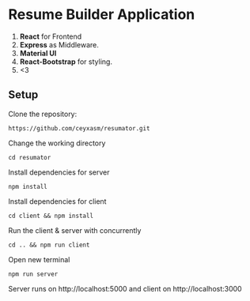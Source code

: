 # Resume Builder Application

1. **React** for Frontend
2. **Express** as Middleware.
3. **Material UI** 
4. **React-Bootstrap** for styling.
5. <3

## Setup

Clone the repository:
```
https://github.com/ceyxasm/resumator.git
```

Change the working directory
```
cd resumator
```

Install dependencies for server
```
npm install
```

Install dependencies for client
```
cd client && npm install
```

Run the client & server with concurrently
```
cd .. && npm run client
```

Open new terminal
```
npm run server
```


Server runs on http://localhost:5000 and client on http://localhost:3000


